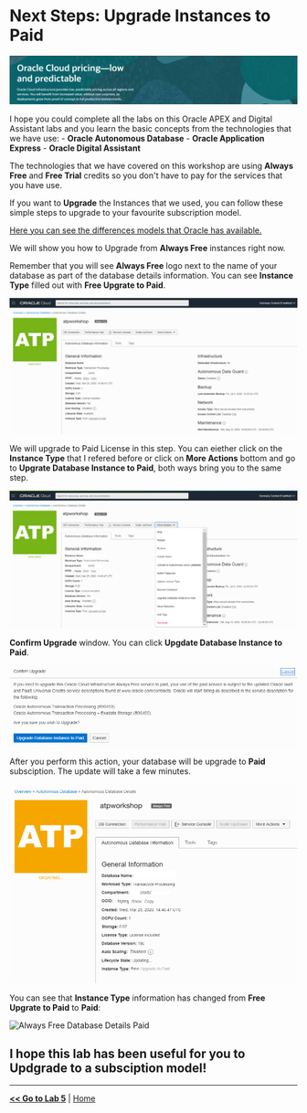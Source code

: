 # Next Steps: Upgrade Instances to Paid

![Oracle Cloud Pricing](../images/next_banner.png)

I hope you could complete all the labs on this Oracle APEX and Digital Assistant labs and you learn the basic concepts from the technologies that we have use:
    - **Oracle Autonomous Database**
    - **Oracle Application Express**
    - **Oracle Digital Assistant**

The technologies that we have covered on this workshop are using **Always Free** and **Free Trial** credits so you don't have to pay for the services that you have use.

If you want to **Upgrade** the Instances that we used, you can follow these simple steps to upgrade to your favourite subscription model.

[Here you can see the differences models that Oracle has available.](https://www.oracle.com/ie/cloud/pricing.html)

We will show you how to Upgrade from **Always Free** instances right now.

Remember that you will see **Always Free** logo next to the name of your database as part of the database details information. You can see **Instance Type** filled out with **Free Upgrate to Paid**.

![Always Free Database Details](../images/always_free_upgrade.png)

We will upgrade to Paid License in this step. You can eiether click on the **Instance Type** that I refered before or click on **More Actions** bottom and go to **Upgrate Database Instance to Paid**, both ways bring you to the same step.

![Always Free Database Details More Actions](../images/always_free_upgrade_actions.png)

**Confirm Upgrade** window. You can click **Upgdate Database Instance to Paid**.

![Always Free Database Details Confirmation](../images/always_free_upgrade_confirmation.png)

After you perform this action, your database will be upgrade to **Paid** subsciption. The update will take a few minutes. 

![Always Free Database Details Confirmation Updating](../images/always_free_upgrade_confirmation_updating.png)

You can see that **Instance Type** information has changed from **Free Upgrate to Paid** to **Paid**:

![Always Free Database Details Paid](../images/always_free_upgrade_confirmation_paid.png)


## I hope this lab has been useful for you to Updgrade to a subsciption model!

---

[**<< Go to Lab 5**](../lab500/README.md) | [Home](../README.md)